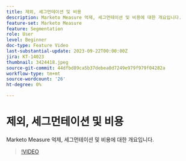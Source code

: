 ```yaml
---
title: 제외, 세그먼테이션 및 비용
description: Marketo Measure 억제, 세그먼테이션 및 비용에 대한 개요입니다.
feature-set: Marketo Measure
feature: Segmentation
role: User
level: Beginner
doc-type: Feature Video
last-substantial-update: 2023-09-22T00:00:00Z
jira: KT-14023
thumbnail: 3424418.jpeg
source-git-commit: 44dfbd89ca5b37debea0d7249e979f979f04282a
workflow-type: tm+mt
source-wordcount: '26'
ht-degree: 0%

---
```



# 제외, 세그먼테이션 및 비용

Marketo Measure 억제, 세그먼테이션 및 비용에 대한 개요입니다.

>[!VIDEO](https://video.tv.adobe.com/v/3424418/?learn=on)

